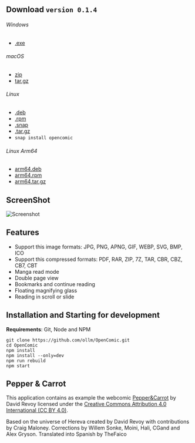 ## Download `version 0.1.4`
###### Windows
* [.exe](https://github.com/ollm/OpenComic/releases/download/v0.1.4/OpenComic.Setup.0.1.4.exe)
###### macOS
* [zip](https://github.com/ollm/OpenComic/releases/download/v0.1.4/OpenComic-0.1.4-mac.zip)
* [tar.gz](https://github.com/ollm/OpenComic/releases/download/v0.1.4/OpenComic-0.1.4-mac.tar.gz)
###### Linux
* [.deb](https://github.com/ollm/OpenComic/releases/download/v0.1.4/opencomic_0.1.4_amd64.deb)
* [.rpm](https://github.com/ollm/OpenComic/releases/download/v0.1.4/opencomic-0.1.4.x86_64.rpm)
* [.snap](https://github.com/ollm/OpenComic/releases/download/v0.1.4/opencomic_0.1.4_amd64.snap)
* [.tar.gz](https://github.com/ollm/OpenComic/releases/download/v0.1.4/opencomic-0.1.4.tar.gz)
* `snap install opencomic`
###### Linux Arm64
* [arm64.deb](https://github.com/ollm/OpenComic/releases/download/v0.1.4/opencomic_0.1.4_arm64.deb)
* [arm64.rpm](https://github.com/ollm/OpenComic/releases/download/v0.1.4/opencomic-0.1.4.arm64.rpm)
* [arm64.tar.gz](https://github.com/ollm/OpenComic/releases/download/v0.1.4/opencomic-0.1.4-arm64.tar.gz)

## ScreenShot

![Screenshot](https://drive.google.com/uc?export=view&id=1zoJRURY2NTZubdMgnWmDkr_A_6AqcMnj "Screenshot")

## Features

* Support this image formats: JPG, PNG, APNG, GIF, WEBP, SVG, BMP, ICO
* Support this compressed formats: PDF, RAR, ZIP, 7Z, TAR, CBR, CBZ, CB7, CBT
* Manga read mode
* Double page view
* Bookmarks and continue reading
* Floating magnifying glass
* Reading in scroll or slide

## Installation and Starting for development
__Requirements__: Git, Node and NPM

```shell
git clone https://github.com/ollm/OpenComic.git
cd OpenComic
npm install
npm install --only=dev
npm run rebuild
npm start
```
## Pepper & Carrot

This application contains as example the webcomic [Pepper&Carrot](https://www.peppercarrot.com) by David Revoy
licensed under the [Creative Commons Attribution 4.0 International (CC BY 4.0)](https://creativecommons.org/licenses/by/4.0/).

Based on the universe of Hereva created by David Revoy with contributions by Craig Maloney.
Corrections by Willem Sonke, Moini, Hali, CGand and Alex Gryson.
Translated into Spanish by TheFaico
